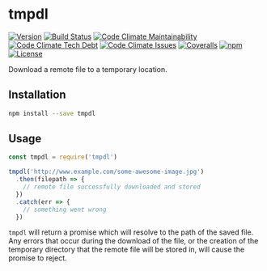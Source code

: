 # tmpdl

[![Version](https://img.shields.io/npm/v/tmpdl.svg?style=flat-square)](https://www.npmjs.com/package/tmpdl)
[![Build Status](https://img.shields.io/travis/mike182uk/tmpdl.svg?style=flat-square)](http://travis-ci.org/mike182uk/tmpdl)
[![Code Climate Maintainability](https://img.shields.io/codeclimate/maintainability/mike182uk/tmpdl.svg?style=flat-square)](https://codeclimate.com/github/mike182uk/tmpdl)
[![Code Climate Tech Debt](	https://img.shields.io/codeclimate/tech-debt/mike182uk/tmpdl.svg?style=flat-square)](https://codeclimate.com/github/mike182uk/tmpdl)
[![Code Climate Issues](https://img.shields.io/codeclimate/issues/mike182uk/tmpdl.svg?style=flat-square)](https://codeclimate.com/github/mike182uk/tmpdl)
[![Coveralls](https://img.shields.io/coveralls/mike182uk/tmpdl/master.svg?style=flat-square)](https://coveralls.io/r/mike182uk/tmpdl)
[![npm](https://img.shields.io/npm/dm/tmpdl.svg?style=flat-square)](https://www.npmjs.com/package/tmpdl)
[![License](https://img.shields.io/github/license/mike182uk/tmpdl.svg?style=flat-square)](https://www.npmjs.com/package/tmpdl)

Download a remote file to a temporary location.

## Installation

```bash
npm install --save tmpdl
```

## Usage

```js
const tmpdl = require('tmpdl')

tmpdl('http://www.example.com/some-awesome-image.jpg')
  .then(filepath => {
    // remote file successfully downloaded and stored
  })
  .catch(err => {
    // something went wrong
  }) 
```

`tmpdl` will return a promise which will resolve to the path of the saved file. Any errors that occur during the download of the file, or the creation of the temporary directory that the remote file will be stored in, will cause the promise to reject.
